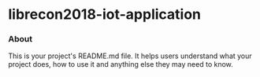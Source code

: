 librecon2018-iot-application
============================

### About

This is your project's README.md file. It helps users understand what your
project does, how to use it and anything else they may need to know.